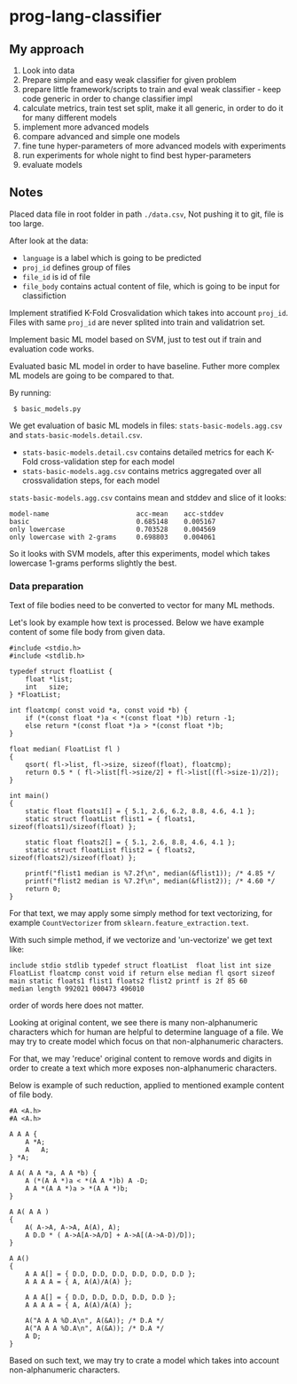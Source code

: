 # prog-lang-classifier

## My approach

1. Look into data
2. Prepare simple and easy weak classifier for given problem
3. prepare little framework/scripts to train and eval weak classifier - keep code generic in order to change classifier impl
4. calculate metrics, train test set split, make it all generic, in order to do it for many different models
5. implement more advanced models
6. compare advanced and simple one models
7. fine tune hyper-parameters of more advanced models with experiments
8. run experiments for whole night to find best hyper-parameters
9. evaluate models

## Notes

Placed data file in root folder in path `./data.csv`, Not pushing it to git, file is too large.

After look at the data:
 - `language` is a label which is going to be predicted
 - `proj_id` defines group of files
 - `file_id` is id of file
 - `file_body` contains actual content of file, which is going to be input for classifiction

Implement stratified K-Fold Crosvalidation which takes into account `proj_id`. Files with same `proj_id` are never splited into train and validatrion set.

Implement basic ML model based on SVM, just to test out if train and evaluation code works.

Evaluated basic ML model in order to have baseline. Futher more complex ML models are going to be compared to that.

By running:
```
 $ basic_models.py
```

We get evaluation of basic ML models in files: `stats-basic-models.agg.csv` and `stats-basic-models.detail.csv`.
 - `stats-basic-models.detail.csv` contains detailed metrics for each K-Fold cross-validation step for each model
 - `stats-basic-models.agg.csv` contains metrics aggregated over all crossvalidation steps, for each model

`stats-basic-models.agg.csv` contains mean and stddev and slice of it looks:
```
model-name	                    acc-mean	acc-stddev
basic	                        0.685148	0.005167
only lowercase	                0.703528	0.004569
only lowercase with 2-grams	    0.698803	0.004061
```

So it looks with SVM models, after this experiments, model which takes lowercase 1-grams performs slightly the best.

### Data preparation
Text of file bodies need to be converted to vector for many ML methods.

Let's look by example how text is processed. Below we have example content of some file body from given data.
```
#include <stdio.h>
#include <stdlib.h>

typedef struct floatList {
    float *list;
    int   size;
} *FloatList;

int floatcmp( const void *a, const void *b) {
    if (*(const float *)a < *(const float *)b) return -1;
    else return *(const float *)a > *(const float *)b;
}

float median( FloatList fl )
{
    qsort( fl->list, fl->size, sizeof(float), floatcmp);
    return 0.5 * ( fl->list[fl->size/2] + fl->list[(fl->size-1)/2]);
}

int main()
{
    static float floats1[] = { 5.1, 2.6, 6.2, 8.8, 4.6, 4.1 };
    static struct floatList flist1 = { floats1, sizeof(floats1)/sizeof(float) };

    static float floats2[] = { 5.1, 2.6, 8.8, 4.6, 4.1 };
    static struct floatList flist2 = { floats2, sizeof(floats2)/sizeof(float) };

    printf("flist1 median is %7.2f\n", median(&flist1)); /* 4.85 */
    printf("flist2 median is %7.2f\n", median(&flist2)); /* 4.60 */
    return 0;
}
```

For that text, we may apply some simply method for text vectorizing, for example `CountVectorizer` from `sklearn.feature_extraction.text`.

With such simple method, if we vectorize and 'un-vectorize' we get text like:
```
include stdio stdlib typedef struct floatList  float list int size FloatList floatcmp const void if return else median fl qsort sizeof main static floats1 flist1 floats2 flist2 printf is 2f 85 60
median length 992021 000473 496010
```
order of words here does not matter.

Looking at original content, we see there is many non-alphanumeric characters which for human are helpful to determine language of a file.
We may try to create model which focus on that non-alphanumeric characters.

For that, we may 'reduce' original content to remove words and digits in order to create a text which more exposes non-alphanumeric characters.

Below is example of such reduction, applied to mentioned example content of file body.
```
#A <A.h>
#A <A.h>

A A A {
    A *A;
    A   A;
} *A;

A A( A A *a, A A *b) {
    A (*(A A *)a < *(A A *)b) A -D;
    A A *(A A *)a > *(A A *)b;
}

A A( A A )
{
    A( A->A, A->A, A(A), A);
    A D.D * ( A->A[A->A/D] + A->A[(A->A-D)/D]);
}

A A()
{
    A A A[] = { D.D, D.D, D.D, D.D, D.D, D.D };
    A A A A = { A, A(A)/A(A) };

    A A A[] = { D.D, D.D, D.D, D.D, D.D };
    A A A A = { A, A(A)/A(A) };

    A("A A A %D.A\n", A(&A)); /* D.A */
    A("A A A %D.A\n", A(&A)); /* D.A */
    A D;
}
```
Based on such text, we may try to crate a model which takes into account non-alphanumeric characters.